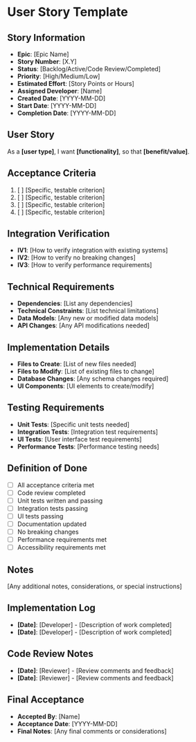 # User Story Template

## Story Information
- **Epic**: [Epic Name]
- **Story Number**: [X.Y]
- **Status**: [Backlog/Active/Code Review/Completed]
- **Priority**: [High/Medium/Low]
- **Estimated Effort**: [Story Points or Hours]
- **Assigned Developer**: [Name]
- **Created Date**: [YYYY-MM-DD]
- **Start Date**: [YYYY-MM-DD]
- **Completion Date**: [YYYY-MM-DD]

## User Story
As a **[user type]**,
I want **[functionality]**,
so that **[benefit/value]**.

## Acceptance Criteria
1. [ ] [Specific, testable criterion]
2. [ ] [Specific, testable criterion]
3. [ ] [Specific, testable criterion]
4. [ ] [Specific, testable criterion]

## Integration Verification
- **IV1**: [How to verify integration with existing systems]
- **IV2**: [How to verify no breaking changes]
- **IV3**: [How to verify performance requirements]

## Technical Requirements
- **Dependencies**: [List any dependencies]
- **Technical Constraints**: [List technical limitations]
- **Data Models**: [Any new or modified data models]
- **API Changes**: [Any API modifications needed]

## Implementation Details
- **Files to Create**: [List of new files needed]
- **Files to Modify**: [List of existing files to change]
- **Database Changes**: [Any schema changes required]
- **UI Components**: [UI elements to create/modify]

## Testing Requirements
- **Unit Tests**: [Specific unit tests needed]
- **Integration Tests**: [Integration test requirements]
- **UI Tests**: [User interface test requirements]
- **Performance Tests**: [Performance testing needs]

## Definition of Done
- [ ] All acceptance criteria met
- [ ] Code review completed
- [ ] Unit tests written and passing
- [ ] Integration tests passing
- [ ] UI tests passing
- [ ] Documentation updated
- [ ] No breaking changes
- [ ] Performance requirements met
- [ ] Accessibility requirements met

## Notes
[Any additional notes, considerations, or special instructions]

## Implementation Log
- **[Date]**: [Developer] - [Description of work completed]
- **[Date]**: [Developer] - [Description of work completed]

## Code Review Notes
- **[Date]**: [Reviewer] - [Review comments and feedback]
- **[Date]**: [Reviewer] - [Review comments and feedback]

## Final Acceptance
- **Accepted By**: [Name]
- **Acceptance Date**: [YYYY-MM-DD]
- **Final Notes**: [Any final comments or considerations]

